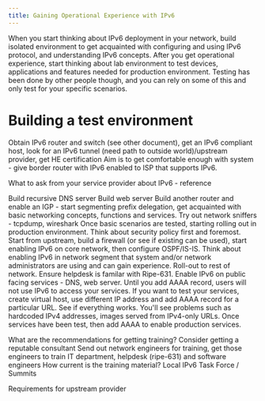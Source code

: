 ```yaml
---
title: Gaining Operational Experience with IPv6
---
```

When you start thinking about IPv6 deployment in your network, build isolated environment to get acquainted with configuring and using IPv6 protocol, and understanding IPv6 concepts. After you get operational experience, start thinking about lab environment to test devices, applications and features needed for production environment. Testing has been done by other people though, and you can rely on some of this and only test for your specific scenarios. 

Building a test environment
===
Obtain IPv6 router and switch (see other document), get an IPv6 compliant host, look for an IPv6 tunnel (need path to outside world)/upstream provider, get HE certification
Aim is to get comfortable enough with system - give border router with IPv6 enabled to ISP that supports IPv6. 

What to ask from your service provider about IPv6 - reference

Build recursive DNS server 
Build web server
Build another router and enable an IGP - start segmenting prefix delegation, get acquainted with basic networking concepts, functions and services.
Try out network sniffers - tcpdump, wireshark
Once basic scenarios are tested, starting rolling out in production environment.
Think about security policy first and foremost. Start from upstream, build a firewall (or see if existing can be used), start enabling IPv6 on core network, then configure OSPF/IS-IS. Think about enabling IPv6 in network segment that system and/or network administrators are using and can gain experience.
Roll-out to rest of network. Ensure helpdesk is familar with Ripe-631.
Enable IPv6 on public facing services - DNS, web server. Until you add AAAA record, users will not use IPv6 to access your services.
If you want to test your services, create virtual host, use different IP address and add AAAA record for a particular URL. See if everything works. You'll see problems such as hardcoded IPv4 addresses, images served from IPv4-only URLs. 
Once services have been test, then add AAAA to enable production services.

What are the recommendations for getting training?
    Consider getting a reputable consultant
    Send out network engineers for training, get those engineers to train IT department, helpdesk (ripe-631) and software engineers
    How current is the training material?
    Local IPv6 Task Force / Summits
    
Requirements for upstream provider
    
    
    
    


